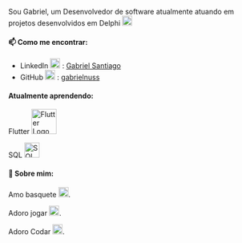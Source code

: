 Sou Gabriel, um Desenvolvedor de software atualmente atuando em projetos desenvolvidos em Delphi <img src="https://i0.wp.com/learndelphi.org/wp-content/uploads/2020/06/delphi2.png?fit=1000%2C1000&ssl=1" alt="Delphi Logo" width="20" heigth="10"/>

#### 📫 Como me encontrar:

- LinkedIn <img src="https://th.bing.com/th/id/R.0a7f520070a64f2f0c11a8b1afc6eaa4?rik=dIqxLgIFb3LUUQ&pid=ImgRaw&r=0" alt="linkedin" width="20" heigth="10"/> : [Gabriel Santiago](https://www.linkedin.com/in/gabriel-santiago-6219421b1/)
- GitHub <img src="https://th.bing.com/th/id/R.9230943f4e960d4311f3c8b9c28d92ab?rik=SCK0sB8EXFwNkA&pid=ImgRaw&r=0" alt="github" width="20" heigth="10"/> : [gabrielnuss](https://github.com/gabrielnuss)

#### Atualmente aprendendo:

Flutter <img src="https://upload.wikimedia.org/wikipedia/commons/1/17/Google-flutter-logo.png" alt="Flutter Logo" width="50"/>

SQL <img src="https://www.svgrepo.com/show/331761/sql-database-sql-azure.svg" alt="SQL Logo" width="30"/>

#### 💬 Sobre mim:

Amo basquete  <img src="https://www.svgrepo.com/show/513271/basketball.svg" alt="basquete" width="20" heigth="10"/>.

Adoro jogar  <img src="https://www.svgrepo.com/show/400887/videogame.svg" alt="basquete" width="20" heigth="10"/>.

Adoro Codar <img src="https://www.svgrepo.com/show/493162/hacker.svg" alt="basquete" width="20" heigth="10"/>.
